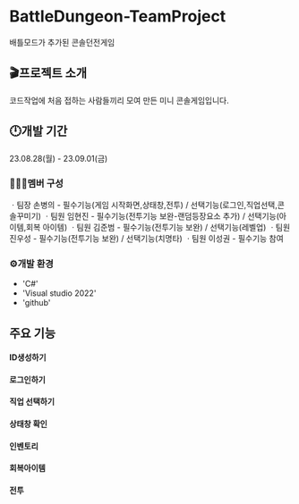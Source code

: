 # BattleDungeon-TeamProject
배틀모드가 추가된 콘솔던전게임
## 🎬프로젝트 소개
코드작업에 처음 접하는 사람들끼리 모여 만든 미니 콘솔게임입니다.

## 🕛개발 기간
23.08.28(월) - 23.09.01(금)

### 🧑‍🤝‍🧑멤버 구성
ㆍ팀장 손병의 - 필수기능(게임 시작화면,상태창,전투) / 선택기능(로그인,직업선택,콘솔꾸미기)
ㆍ팀원 임현진 - 필수기능(전투기능 보완-랜덤등장요소 추가) / 선택기능(아이템,회복 아이템)
ㆍ팀원 김준범 - 필수기능(전투기능 보완) / 선택기능(레벨업)
ㆍ팀원 진우성 - 필수기능(전투기능 보완) / 선택기능(치명타)
ㆍ팀원 이성권 - 필수기능 참여

### ⚙️개발 환경
- 'C#'
- 'Visual studio 2022'
- 'github'

##  주요 기능
#### ID생성하기

#### 로그인하기

#### 직업 선택하기

#### 상태창 확인

#### 인벤토리

#### 회복아이템

#### 전투

